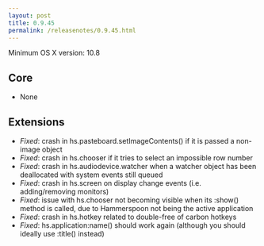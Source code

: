 ```yaml
---
layout: post
title: 0.9.45
permalink: /releasenotes/0.9.45.html
---
```


Minimum OS X version: 10.8

## Core
 * None

## Extensions
 * *Fixed*: crash in hs.pasteboard.setImageContents() if it is passed a non-image object
 * *Fixed*: crash in hs.chooser if it tries to select an impossible row number
 * *Fixed*: crash in hs.audiodevice.watcher when a watcher object has been deallocated with system events still queued
 * *Fixed*: crash in hs.screen on display change events (i.e. adding/removing monitors)
 * *Fixed*: issue with hs.chooser not becoming visible when its :show() method is called, due to Hammerspoon not being the active application
 * *Fixed*: crash in hs.hotkey related to double-free of carbon hotkeys
 * *Fixed*: hs.application:name() should work again (although you should ideally use :title() instead)
